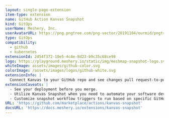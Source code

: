 ```yaml
---
layout: single-page-extension
item-type: extension
name: GitHub Action Kanvas Snapshot
kind: GitOps
userName: Meshery, Inc.
userAvatarURL: https://png.pngtree.com/png-vector/20191104/ourmid/pngtree-businessman-avatar-cartoon-style-png-image_1953664.jpg
type: GitOps
compatibility: 
  - github
  - kubernetes
extensionId: 2d54f372-10e5-4c4e-8d23-b9c35c68ce98
logo: https://playground.meshery.io/static/img/meshmap-snapshot-logo.svg
whiteImage: assets/images/github-color.svg
colorImage: /assets/images/logos/github-white.svg
extensionInfo: |
  Connect Kanvas to your GitHub repo and see changes pull request-to-pull request. Get snapshots of your infrastructure directly in your PRs.
extensionCaveats: |
  - See your deployment before you merge.
  - Utilize Kanvas Snapshot when you need to automate your software development process using GitHub Actions.
  - Customize snapshot workflow triggers to run based on specific GitHub activities, such as creating a pull request, pushing code, or releasing a new version.
URL: 'https://github.com/marketplace/actions/kanvas-snapshot'
docsURL: 'https://docs.meshery.io/extensions/kanvas-snapshot'
---
```

